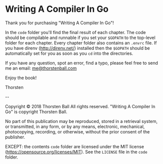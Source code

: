 # Writing A Compiler In Go

Thank you for purchasing "Writing A Compiler In Go"!

In the `code` folder you'll find the final result of each chapter. The code
should be compilable and runnable if you set your `$GOPATH` to the top-level
folder for each chapter. Every chapter folder also contains an `.envrc` file. If
you have direnv (http://direnv.net/) installed then the `$GOPATH` should be
automatically set for you as soon as you `cd` into the directories.

If you have any question, spot an error, find a typo, please feel free to send
me an email: me@thorstenball.com

Enjoy the book!

Thorsten

--

Copyright © 2018 Thorsten Ball
All rights reserved.
"Writing A Compiler In Go" is copyright Thorsten Ball.

No part of this publication may be reproduced, stored in a retrieval system, or
transmitted, in any form, or by any means, electronic, mechanical, photocopying,
recording, or otherwise, without the prior consent of the publisher.

EXCEPT: the contents `code` folder are licensed under the MIT license
(https://opensource.org/licenses/MIT). See the `LICENSE` file in the `code`
folder.
